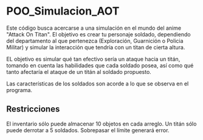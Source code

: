 # POO_Simulacion_AOT

Este código busca acercarse a una simulación en el mundo del anime "Attack On Titan". El objetivo es crear tu personaje soldado, dependiendo del departamento al que pertenezca (Exploración, Guarnición o Policia Militar) y simular la interacción que tendría con un titan de cierta altura. 

EL objetivo es simular qué tan efectivo sería un ataque hacia un titán, tomando en cuenta las habilidades que cada soldado posea, así como qué tanto afectaría el ataque de un titán al soldado propuesto. 

Las características de los soldados son acorde a lo que se observa en el programa. 


## Restricciones
El inventario sólo puede almacenar 10 objetos en cada arreglo. 
Un titán sólo puede derrotar a 5 soldados. Sobrepasar el límite generará error. 
